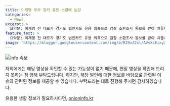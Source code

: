 ```yaml
---
title: 이재명 부부 법카 유용 소환에 논란
categories:
  - News
excerpt: >
  요약문: 이재명 전 대표가 경기도 법인카드 유용 의혹으로 검찰 소환조사 통보를 받아 치졸하다며 일갈하였다. 자세한 발언 내용은 [현장영상]에서 확인할 수 있다. 클릭하여 전체 내용을 확인해보자.
feature_text: >
  요약문: 이재명 전 대표가 경기도 법인카드 유용 의혹으로 검찰 소환조사 통보를 받아 치졸하다며 일갈하였다. 자세한 발언 내용은 [현장영상]에서 확인할 수 있다. 클릭하여 전체 내용을 확인해보자.
image: 'https://blogger.googleusercontent.com/img/b/R29vZ2xl/AVvXsEixyZcFfHzMRdzZMjFBmAUKJYCLCGyLL1o632UiGVXcaFdKo_bkvkuCioo0uUKlGfBVcT3P84aROyZIXSBEx3Aw5nCQ3pTgDom1WDC4m8eifvWiAmWEEVb4x6G_l8C0QH225ldMjyaFvpxGEBGNO37VmDTDMHGhJPq73UglMfDca1-0aw/s1600/blogspot.png'
---
```


<p><img src="https://blogger.googleusercontent.com/img/b/R29vZ2xl/AVvXsEixyZcFfHzMRdzZMjFBmAUKJYCLCGyLL1o632UiGVXcaFdKo_bkvkuCioo0uUKlGfBVcT3P84aROyZIXSBEx3Aw5nCQ3pTgDom1WDC4m8eifvWiAmWEEVb4x6G_l8C0QH225ldMjyaFvpxGEBGNO37VmDTDMHGhJPq73UglMfDca1-0aw/s1600/blogspot.png" alt="info 속보" /></p>

<p>저희에게는 해당 영상을 확인할 수 있는 가능성이 없기 때문에, 현장 영상을 확인해 드리지 못하는 점 양해 부탁드립니다. 하지만, 해당 발언에 대한 정보를 바탕으로 관련된 이슈와 관련된 정보를 제공할 수 있습니다. 부탁드리는 대로 진행해 주시면 감사하겠습니다.</p>
유용한 생활 정보가 필요하시다면, <a href="https://onioninfo.kr" rel="dofollow">onioninfo.kr</a>



